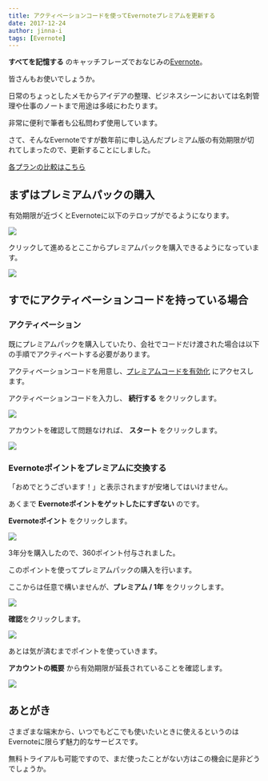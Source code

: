```yaml
---
title: アクティベーションコードを使ってEvernoteプレミアムを更新する
date: 2017-12-24
author: jinna-i
tags: [Evernote]
---
```


**すべてを記憶する** のキャッチフレーズでおなじみの[Evernote](https://evernote.com/intl/jp)。

皆さんもお使いでしょうか。

日常のちょっとしたメモからアイデアの整理、ビジネスシーンにおいては名刺管理や仕事のノートまで用途は多岐にわたります。

非常に便利で筆者も公私問わず使用しています。

さて、そんなEvernoteですが数年前に申し込んだプレミアム版の有効期限が切れてしまったので、更新することにしました。

[各プランの比較はこちら](https://evernote.com/intl/jp/get-started)

## まずはプレミアムパックの購入

有効期限が近づくとEvernoteに以下のテロップがでるようになります。

![](images/update-evernote-with-activation-code-1.png)

クリックして進めるとここからプレミアムパックを購入できるようになっています。

![](images/update-evernote-with-activation-code-2.png)

## すでにアクティベーションコードを持っている場合

### アクティベーション

既にプレミアムパックを購入していたり、会社でコードだけ渡された場合は以下の手順でアクティベートする必要があります。

アクティベーションコードを用意し、[プレミアムコードを有効化](https://evernote.com/intl/jp/partner/retail) にアクセスします。

アクティベーションコードを入力し、 **続行する** をクリックします。

![](images/update-evernote-with-activation-code-3.png)

アカウントを確認して問題なければ、 **スタート** をクリックします。

![](images/update-evernote-with-activation-code-4.png)

### Evernoteポイントをプレミアムに交換する

「おめでとうございます！」と表示されますが安堵してはいけません。

あくまで **Evernoteポイントをゲットしたにすぎない** のです。

**Evernoteポイント** をクリックします。

![](images/update-evernote-with-activation-code-5.png)

3年分を購入したので、360ポイント付与されました。

このポイントを使ってプレミアムパックの購入を行います。

ここからは任意で構いませんが、**プレミアム / 1年** をクリックします。

![](images/update-evernote-with-activation-code-6.png)

**確認**をクリックします。

![](images/update-evernote-with-activation-code-7.png)

あとは気が済むまでポイントを使っていきます。

**アカウントの概要** から有効期限が延長されていることを確認します。

![](images/update-evernote-with-activation-code-8.png)

## あとがき

さまざまな端末から、いつでもどこでも使いたいときに使えるというのはEvernoteに限らず魅力的なサービスです。

無料トライアルも可能ですので、まだ使ったことがない方はこの機会に是非どうでしょうか。
